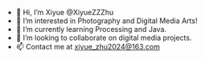 - 👋 Hi, I’m Xiyue @XiyueZZZhu
- 👀 I’m interested in Photography and Digital Media Arts!
- 🌱 I’m currently learning Processing and Java.
- 💞️ I’m looking to collaborate on digital media projects.
- 📫 Contact me at xiyue_zhu2024@163.com

<!---
XiyueZZZhu/XiyueZZZhu is a ✨ special ✨ repository because its `README.md` (this file) appears on your GitHub profile.
You can click the Preview link to take a look at your changes.
--->
